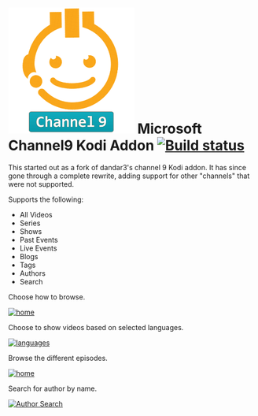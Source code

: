# ![Channel9 Addon][9] Microsoft Channel9 Kodi Addon [![Build status](https://ci.appveyor.com/api/projects/status/svtto1mpdsn92ej4?svg=true)](https://ci.appveyor.com/project/camalot/plugin-video-microsoft-channel9)

This started out as a fork of dandar3's channel 9 Kodi addon. It has since gone through a complete rewrite, adding support for other "channels" that were not supported.

Supports the following:

- All Videos
- Series
- Shows
- Past Events
- Live Events
- Blogs
- Tags
- Authors
- Search

Choose how to browse.

[![home][2]][5]

Choose to show videos based on selected languages.

[![languages][1]][4]

Browse the different episodes.

[![home][3]][6]

Search for author by name.

[![Author Search][7]][8]

[1]: http://i.imgur.com/ZuLpUFQl.jpg
[2]: http://i.imgur.com/fQuA6Bvl.jpg
[3]: http://i.imgur.com/xWzuSh5l.jpg
[4]: http://i.imgur.com/ZuLpUFQ.jpg
[5]: http://i.imgur.com/fQuA6Bv.jpg
[6]: http://i.imgur.com/xWzuSh5.jpg
[7]: http://i.imgur.com/o0Q2j5Hl.jpg
[8]: http://i.imgur.com/o0Q2j5H.jpg
[9]: https://raw.githubusercontent.com/camalot/plugin.video.microsoft.channel9/master/icon.png

